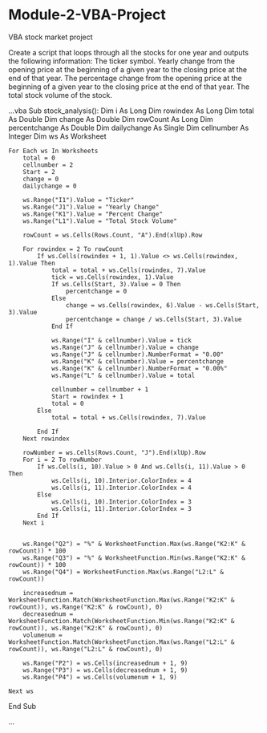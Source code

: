 # Module-2-VBA-Project
VBA stock market project

Create a script that loops through all the stocks for one year and outputs the following information:
The ticker symbol.
Yearly change from the opening price at the beginning of a given year to the closing price at the end of that year.
The percentage change from the opening price at the beginning of a given year to the closing price at the end of that year.
The total stock volume of the stock.


...vba
Sub stock_analysis():
    Dim i As Long
    Dim rowindex As Long
    Dim total As Double
    Dim change As Double
    Dim rowCount As Long
    Dim percentchange As Double
    Dim dailychange As Single
    Dim cellnumber As Integer
    Dim ws As Worksheet
    
    For Each ws In Worksheets
        total = 0
        cellnumber = 2
        Start = 2
        change = 0
        dailychange = 0
        
        ws.Range("I1").Value = "Ticker"
        ws.Range("J1").Value = "Yearly Change"
        ws.Range("K1").Value = "Percent Change"
        ws.Range("L1").Value = "Total Stock Volume"
        
        rowCount = ws.Cells(Rows.Count, "A").End(xlUp).Row
        
        For rowindex = 2 To rowCount
            If ws.Cells(rowindex + 1, 1).Value <> ws.Cells(rowindex, 1).Value Then
                total = total + ws.Cells(rowindex, 7).Value
                tick = ws.Cells(rowindex, 1).Value
                If ws.Cells(Start, 3).Value = 0 Then
                    percentchange = 0
                Else
                    change = ws.Cells(rowindex, 6).Value - ws.Cells(Start, 3).Value
                    percentchange = change / ws.Cells(Start, 3).Value
                End If
                
                ws.Range("I" & cellnumber).Value = tick
                ws.Range("J" & cellnumber).Value = change
                ws.Range("J" & cellnumber).NumberFormat = "0.00"
                ws.Range("K" & cellnumber).Value = percentchange
                ws.Range("K" & cellnumber).NumberFormat = "0.00%"
                ws.Range("L" & cellnumber).Value = total
                
                cellnumber = cellnumber + 1
                Start = rowindex + 1
                total = 0
            Else
                total = total + ws.Cells(rowindex, 7).Value
                
            End If
        Next rowindex

        rowNumber = ws.Cells(Rows.Count, "J").End(xlUp).Row
        For i = 2 To rowNumber
            If ws.Cells(i, 10).Value > 0 And ws.Cells(i, 11).Value > 0 Then
                ws.Cells(i, 10).Interior.ColorIndex = 4
                ws.Cells(i, 11).Interior.ColorIndex = 4
            Else
                ws.Cells(i, 10).Interior.ColorIndex = 3
                ws.Cells(i, 11).Interior.ColorIndex = 3
            End If
        Next i
        
        
        ws.Range("Q2") = "%" & WorksheetFunction.Max(ws.Range("K2:K" & rowCount)) * 100
        ws.Range("Q3") = "%" & WorksheetFunction.Min(ws.Range("K2:K" & rowCount)) * 100
        ws.Range("Q4") = WorksheetFunction.Max(ws.Range("L2:L" & rowCount))
        
        increasednum = WorksheetFunction.Match(WorksheetFunction.Max(ws.Range("K2:K" & rowCount)), ws.Range("K2:K" & rowCount), 0)
        decreasednum = WorksheetFunction.Match(WorksheetFunction.Min(ws.Range("K2:K" & rowCount)), ws.Range("K2:K" & rowCount), 0)
        volumenum = WorksheetFunction.Match(WorksheetFunction.Max(ws.Range("L2:L" & rowCount)), ws.Range("L2:L" & rowCount), 0)
        
        ws.Range("P2") = ws.Cells(increasednum + 1, 9)
        ws.Range("P3") = ws.Cells(decreasednum + 1, 9)
        ws.Range("P4") = ws.Cells(volumenum + 1, 9)
        
    Next ws
    
        
End Sub

...
